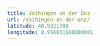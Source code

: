 ```yaml
---
title: Vaihingen an der Enz
url: /vaihingen-an-der-enz/
latitude: 48.9321398
longitude: 8.956831600000001
---
```

